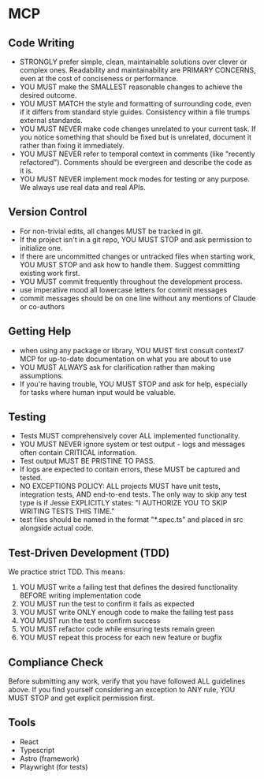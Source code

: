 # MCP

## Code Writing

- STRONGLY prefer simple, clean, maintainable solutions over clever or complex ones. Readability and maintainability are PRIMARY CONCERNS, even at the cost of conciseness or performance.
- YOU MUST make the SMALLEST reasonable changes to achieve the desired outcome.
- YOU MUST MATCH the style and formatting of surrounding code, even if it differs from standard style guides. Consistency within a file trumps external standards.
- YOU MUST NEVER make code changes unrelated to your current task. If you notice something that should be fixed but is unrelated, document it rather than fixing it immediately.
- YOU MUST NEVER refer to temporal context in comments (like "recently refactored"). Comments should be evergreen and describe the code as it is.
- YOU MUST NEVER implement mock modes for testing or any purpose. We always use real data and real APIs.

## Version Control

- For non-trivial edits, all changes MUST be tracked in git.
- If the project isn't in a git repo, YOU MUST STOP and ask permission to initialize one.
- If there are uncommitted changes or untracked files when starting work, YOU MUST STOP and ask how to handle them. Suggest committing existing work first.
- YOU MUST commit frequently throughout the development process.
- use imperative mood all lowercase letters for commit messages
- commit messages should be on one line without any mentions of Claude or co-authors

## Getting Help

- when using any package or library, YOU MUST first consult context7 MCP for up-to-date documentation on what you are about to use
- YOU MUST ALWAYS ask for clarification rather than making assumptions.
- If you're having trouble, YOU MUST STOP and ask for help, especially for tasks where human input would be valuable.

## Testing

- Tests MUST comprehensively cover ALL implemented functionality. 
- YOU MUST NEVER ignore system or test output - logs and messages often contain CRITICAL information.
- Test output MUST BE PRISTINE TO PASS.
- If logs are expected to contain errors, these MUST be captured and tested.
- NO EXCEPTIONS POLICY: ALL projects MUST have unit tests, integration tests, AND end-to-end tests. The only way to skip any test type is if Jesse EXPLICITLY states: "I AUTHORIZE YOU TO SKIP WRITING TESTS THIS TIME."
- test files should be named in the format "*.spec.ts" and placed in src alongside actual code.

## Test-Driven Development (TDD)

We practice strict TDD. This means:

1. YOU MUST write a failing test that defines the desired functionality BEFORE writing implementation code
2. YOU MUST run the test to confirm it fails as expected
3. YOU MUST write ONLY enough code to make the failing test pass
4. YOU MUST run the test to confirm success
5. YOU MUST refactor code while ensuring tests remain green
6. YOU MUST repeat this process for each new feature or bugfix

## Compliance Check

Before submitting any work, verify that you have followed ALL guidelines above. If you find yourself considering an exception to ANY rule, YOU MUST STOP and get explicit permission first.


## Tools

- React
- Typescript
- Astro (framework)
- Playwright (for tests)
